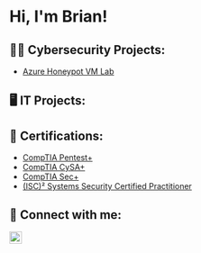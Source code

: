 <h1>Hi, I'm Brian!</h1>

<h2>👨‍💻 Cybersecurity Projects:</h2>

- [Azure Honeypot VM Lab](https://github.com/bgibbs0/HoneyPotLab)

<h2>🖥️ IT Projects:</h2>

<h2>📜 Certifications:</h2>


- [CompTIA Pentest+](https://www.comptia.org/certifications/pentest)
- [CompTIA CySA+](https://www.comptia.org/certifications/cybersecurity-analyst)
- [CompTIA Sec+](https://www.comptia.org/certifications/security)
- [(ISC)² Systems Security Certified Practitioner](https://www.isc2.org/Certifications/SSCP)

<h2> 🤳 Connect with me:</h2>

[<img align="left" alt="BrianGibbs | LinkedIn" width="22px" src="https://cdn.jsdelivr.net/npm/simple-icons@v3/icons/linkedin.svg" />][linkedin]

[linkedin]: https://www.linkedin.com/in/brian-gibbs-f/
